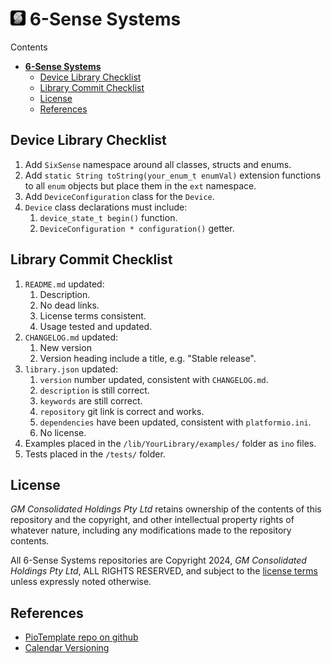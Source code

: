 # [![Github Repo](https://github.com/6SenseSystems/.github/blob/main/.img/LOGO_24.png)](https://github.com/6SenseSystems)  **6-Sense Systems**


Contents
- [  **6-Sense Systems**](#--6-sense-systems)
  - [Device Library Checklist](#device-library-checklist)
  - [Library Commit Checklist](#library-commit-checklist)
  - [License](#license)
  - [References](#references)

## Device Library Checklist

  1. Add `SixSense` namespace around all classes, structs and enums.
  2. Add `static String toString(your_enum_t enumVal)` extension functions to all `enum` objects but place them in the `ext` namespace.
  3. Add `DeviceConfiguration` class for the `Device`.
  4. `Device` class declarations must include:
     1. `device_state_t begin()` function.
     2. `DeviceConfiguration * configuration()` getter.

## Library Commit Checklist

  1. `README.md` updated:
     1. Description.
     2. No dead links.
     3. License terms consistent.
     4. Usage tested and updated.
  2. `CHANGELOG.md` updated:
     1. New version 
     2. Version heading include a title, e.g. "Stable release".
  3. `library.json` updated:
     1. `version` number updated, consistent with `CHANGELOG.md`.
     2. `description` is still correct.
     3. `keywords` are still correct.
     4. `repository` git link is correct and works.
     5. `dependencies` have been updated, consistent with `platformio.ini`.
     6. No license.
  4. Examples placed in the `/lib/YourLibrary/examples/` folder as `ino` files.
  5. Tests placed in the `/tests/` folder.

## License

*GM Consolidated Holdings Pty Ltd* retains ownership of the contents of this repository and the copyright, and other intellectual property rights of whatever nature, including any modifications made to the repository contents.

All 6-Sense Systems repositories are Copyright 2024, *GM Consolidated Holdings Pty Ltd*, ALL RIGHTS RESERVED, and subject to the [license terms](https://github.com/6SenseSystems/.github/blob/main/profile/LICENSE.md) unless expressly noted otherwise.
 

## References
* [PioTemplate repo on github](https://github.com/6SenseSystems/PioTemplate)
* [Calendar Versioning](https://calver.org/)

